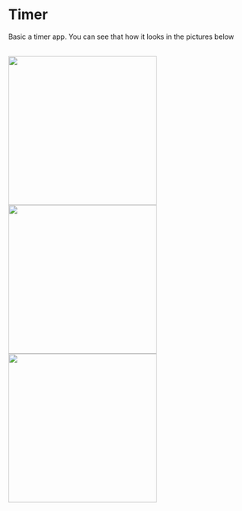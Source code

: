 # Timer

Basic a timer app. You can see that how it looks in the pictures below

<br />
<img src="https://github.com/melihhtasci/timer/blob/main/doc_images\ss-1.jpeg?raw=true" width="300" />
<br />
<img src="https://github.com/melihhtasci/timer/blob/main/doc_images\ss-2.jpeg?raw=true"  width="300" />
<br />
<img src="https://github.com/melihhtasci/timer/blob/main/doc_images\ss-3.jpeg?raw=true" width="300" />
